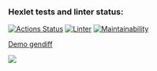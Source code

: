 ### Hexlet tests and linter status:
[![Actions Status](https://github.com/ponomnick/frontend-project-lvl2/workflows/hexlet-check/badge.svg)](https://github.com/ponomnick/frontend-project-lvl2/actions)
[![Linter](https://github.com/ponomnick/frontend-project-lvl2/actions/workflows/linter.yml/badge.svg)](https://github.com/ponomnick/frontend-project-lvl2/actions/workflows/linter.yml)
[![Maintainability](https://api.codeclimate.com/v1/badges/bff04a08111bc27a30a2/maintainability)](https://codeclimate.com/github/ponomnick/frontend-project-lvl2/maintainability)

[Demo gendiff](https://asciinema.org/a/497266)

<a href="https://asciinema.org/a/497266?autoplay=1"><img src="https://asciinema.org/a/497266.png" width="auto"/></a>

